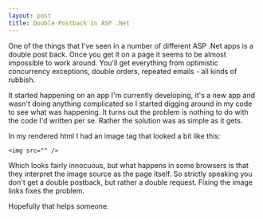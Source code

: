 ```yaml
---
layout: post
title: Double Postback in ASP .Net
---
```


One of the things that I've seen in a number of different ASP .Net apps is a double post back. Once you get it on a page it seems to be almost impossible to work around. You'll get everything from optimistic concurrency exceptions, double orders, repeated emails - all kinds of rubbish.
It started happening on an app I'm currently developing, it's a new app and wasn't doing anything complicated so I started digging around in my code to see what was happening. It turns out the problem is nothing to do with the code I'd written per se. Rather the solution was as simple as it gets.

In my rendered html I had an image tag that looked a bit like this:
    <img src="" />
Which looks fairly innocuous, but what happens in some browsers is that they interpret the image source as the page itself. So strictly speaking you don't get a double postback, but rather a double request. Fixing the image links fixes the problem.
Hopefully that helps someone.